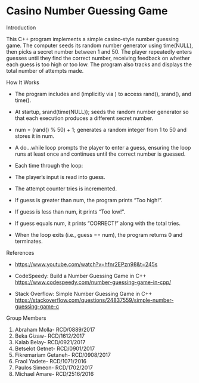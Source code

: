 # Casino Number Guessing Game
Introduction

  This C++ program implements a simple casino‐style number guessing game. The computer seeds its random number generator using time(NULL), then picks a secret number between 1 and 50. The player repeatedly enters guesses until they find the correct number, receiving feedback on whether each guess is too high or too low. The program also tracks and displays the total number of attempts made.
  
  How It Works
  
- The program includes <cstdlib> and <ctime> (implicitly via <iostream>) to access rand(), srand(), and time().
  
- At startup, srand(time(NULL)); seeds the random number generator so that each execution produces a different secret number.
  
- num = (rand() % 50) + 1; generates a random integer from 1 to 50 and stores it in num.
  
- A do…while loop prompts the player to enter a guess, ensuring the loop runs at least once and continues until the correct number is guessed.
  
- Each time through the loop:
  
- The player’s input is read into guess.
  
- The attempt counter tries is incremented.
  
- If guess is greater than num, the program prints “Too high!”.
  
- If guess is less than num, it prints “Too low!”.
  
- If guess equals num, it prints “CORRECT!” along with the total tries.
  
- When the loop exits (i.e., guess == num), the program returns 0 and terminates.

 
References

- https://www.youtube.com/watch?v=hfnr2EPzn98&t=245s

- CodeSpeedy: Build a Number Guessing Game in C++
https://www.codespeedy.com/number-guessing-game-in-cpp/

- Stack Overflow: Simple Number Guessing Game in C++
https://stackoverflow.com/questions/24837559/simple-number-guessing-game-c


Group Members
1. Abraham Molla- RCD/0889/2017 
2. Beka Gizaw- RCD/1612/2017  
3. Kalab Belay- RCD/0921/2017 
4. Betselot Getnet- RCD/0901/2017 
5. Fikremariam Getaneh- RCD/0908/2017 
6. Fraol Yadete- RCD/1071/2016 
7. Paulos Simeon- RCD/1702/2017
8. Michael Amare- RCD/2516/2016

